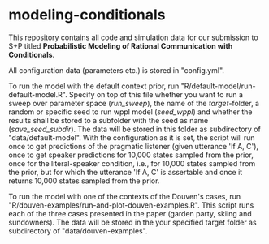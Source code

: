 # modeling-conditionals

This repository contains all code and simulation data for our submission to S+P titled **Probabilistic Modeling of Rational Communication with Conditionals**.

All configuration data (parameters etc.) is stored in "config.yml".

To run the model with the default context prior, run "R/default-model/run-default-model.R". Specify on top of this file whether you want to run a sweep over parameter space (*run_sweep*), the name of the *target*-folder, a random or specific seed to run wppl model (*seed_wppl*) and whether the results shall be stored to a subfolder with the seed as name (*save_seed_subdir*). The data will be stored in this folder as subdirectory of "data/default-model".
With the configuration as it is set, the script will run once to get predictions of the pragmatic listener (given utterance 'If A, C'), once to get speaker predictions for 10,000 states sampled from the prior, once for the literal-speaker condition, i.e., for 10,000 states sampled from the prior, but for which the utterance 'If A, C' is assertable and once it returns 10,000 states sampled from the prior.

To run the model with one of the contexts of the Douven's cases, run "R/douven-examples/run-and-plot-douven-examples.R". 
This script runs each of the three cases presented in the paper (garden party, skiing and sundowners). 
The data will be stored in the your specified target folder as subdirectory of "data/douven-examples".


